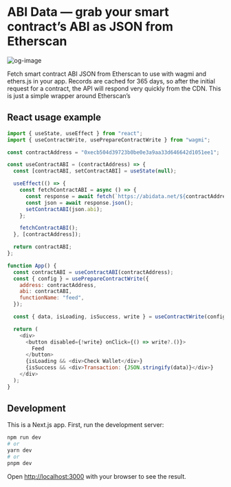 # ABI Data — grab your smart contract’s ABI as JSON from Etherscan

![og-image](https://user-images.githubusercontent.com/6843656/218328296-cd7a07c5-d790-476b-b4fd-80041bf64f79.png)

Fetch smart contract ABI JSON from Etherscan to use with wagmi and ethers.js in your app. Records are cached for 365 days, so after the initial request for a contract, the API will respond very quickly from the CDN. This is just a simple wrapper around Etherscan’s

## React usage example

```js
import { useState, useEffect } from "react";
import { useContractWrite, usePrepareContractWrite } from "wagmi";

const contractAddress = "0xecb504d39723b0be0e3a9aa33d646642d1051ee1";

const useContractABI = (contractAddress) => {
  const [contractABI, setContractABI] = useState(null);

  useEffect(() => {
    const fetchContractABI = async () => {
      const response = await fetch(`https://abidata.net/${contractAddress}`);
      const json = await response.json();
      setContractABI(json.abi);
    };

    fetchContractABI();
  }, [contractAddress]);

  return contractABI;
};

function App() {
  const contractABI = useContractABI(contractAddress);
  const { config } = usePrepareContractWrite({
    address: contractAddress,
    abi: contractABI,
    functionName: "feed",
  });

  const { data, isLoading, isSuccess, write } = useContractWrite(config);

  return (
    <div>
      <button disabled={!write} onClick={() => write?.()}>
        Feed
      </button>
      {isLoading && <div>Check Wallet</div>}
      {isSuccess && <div>Transaction: {JSON.stringify(data)}</div>}
    </div>
  );
}
```

## Development

This is a Next.js app.
First, run the development server:

```bash
npm run dev
# or
yarn dev
# or
pnpm dev
```

Open [http://localhost:3000](http://localhost:3000) with your browser to see the result.
